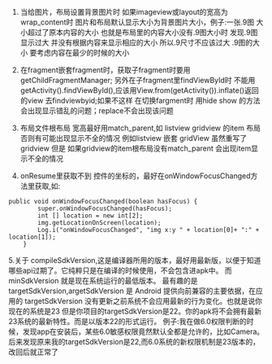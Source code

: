 1. 当给图片，布局设置背景图片时 如果imageview或layout的宽高为wrap_content时 图片和布局默认显示大小为背景图片大小，例子:一张.9图
大小超过了原本内容的大小 也就是布局里的内容大小没有.9图大小时 发现.9图显示过大 并没有根据内容来显示相应的大小 所以.9尺寸不应该过大
.9图的大小 要考虑内容在最少的时候的大小

2. 在fragment嵌套fragment时，获取子fragment时要用getChildFragmentManager; 另外在子fragment里findViewById时
不能用getActivity().findViewById(),应该用View.from(getActivity()).inflate()返回的view 去findviewbyid;如果不这样 在切换fargment时
用hide show 的方法 会出现显示错乱的问题；replace不会出现该问题

3. 布局文件根布局 宽高最好用match_parent,如 listview gridview 的item 布局 否则有可能出现显示不全的情况 例如listview 嵌套 gridView 虽然重写了gridview 但是 如果gridview的item根布局没有match_parent 会出现item显示不全的情况

4. onResume里获取不到 控件的坐标的，最好在onWindowFocusChanged方法里获取,如:
```
public void onWindowFocusChanged(boolean hasFocus) {
		super.onWindowFocusChanged(hasFocus);
		int [] location = new int[2];
		img.getLocationOnScreen(location);
		Log.i("onWindowFocusChanged", "img x:y " + location[0]+ ":" + location[1]);
	}
```

5.关于 compileSdkVersion,这是编译器所用的版本，最好用最新版，以便于知道哪些api过期了。它纯粹只是在编译的时候使用，不会包含进apk中。
    而 minSdkVersion 就是现在系统运行的最低版本。
    最有趣的是 targetSdkVersion,argetSdkVersion 是 Android 提供向前兼容的主要依据，在应用的 targetSdkVersion 没有更新之前系统不会应用最新的行为变化。也就是说你现在的系统是23 但是你项目的targetSdkVersion是22。你的apk将不会拥有最新23系统的最新特性。而是以版本22的形式运行。
    例子:我在做6.0权限判断的时候，发现app在安装后，某些6.0敏感权限竟然默认全都是允许的，比如Camera。后来发现原来我的targetSdkVersion是22,而6.0系统的新权限机制是23版本的，改回后就正常了